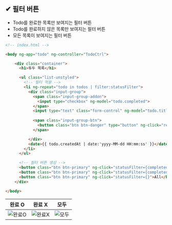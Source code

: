 ## ✔ 필터 버튼
- Todo를 완료한 목록만 보여지는 필터 버튼
- Todo를 완료하지 않은 목록만 보여지는 필터 버튼
- 모든 목록이 보여지는 필터 버튼

```html
<!-- index.html -->

<body ng-app="todo" ng-controller="TodoCtrl">

    <div class="container">
      <h1>투두 목록</h1>

      <ul class="list-unstyled">
        <!-- 필터 적용 -->
        <li ng-repeat="todo in todos | filter:statusFilter">
          <div class="input-group">
            <span class="input-group-addon">
              <input type="checkbox" ng-model="todo.completed">
            </span>
            <input type="text" class="form-control" ng-model="todo.title">
            
            <span class="input-group-btn">
              <button class="btn btn-danger" type="button" ng-click="remove(todo)">삭제</button>
            </span>

          </div>
          <date>{{ todo.createdAt | date:'yyyy-MM-dd HH:mm:ss' }}</date>
        </li>
      </ul>

      <!-- 필터 버튼 생성 -->
      <button class="btn btn-primary" ng-click="statusFilter={completed:true}">completed</button>
      <button class="btn btn-primary" ng-click="statusFilter={completed:false}">Active</button>
      <button class="btn btn-primary" ng-click="statusFilter={}">All</button>
    </div>

</body>

```

| 완료 O | 완료 X | 모두 |
|:--------:|:--------:|:--------:|
| ![완료O](https://user-images.githubusercontent.com/54324782/200102052-94fde3e1-31d6-413a-9a40-2637a1213e94.png) | ![완료X](https://user-images.githubusercontent.com/54324782/200102060-a2e7e783-1dbe-49e2-b97f-c75e5b900a52.png) | ![모두](https://user-images.githubusercontent.com/54324782/200102072-aa4a0005-d819-4025-866f-43dd2ce1979d.png)

